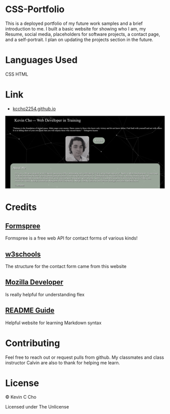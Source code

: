 # CSS-Portfolio
This is a deployed portfolio of my future work samples and a brief introduction to me. I built a basic website for showing who I am, my Resume, social media, placeholders for software projects, a contact page, and a self-portrait. I plan on updating the projects section in the future.

# Languages Used
CSS
HTML

# Link
* [kccho2254.github.io](kccho2254.github.io)


![screenshot](./Assets/images/screenshot.png)

# Credits
## [Formspree](https://formspree.io/)

Formspree is a free web API for contact forms of various kinds!
## [w3schools](https://www.w3schools.com/html/html_forms.asp)

The structure for the contact form came from this website

## [Mozilla Developer](https://developer.mozilla.org/en-US/)

Is really helpful for understanding flex

## [README Guide](https://github.com/adam-p/markdown-here/wiki/Markdown-Cheatsheet#lines)

Helpful website for learning Markdown syntax


# Contributing
Feel free to reach out or request pulls from github. My classmates and class instructor Calvin are also to thank for helping me learn.

# License
© Kevin C Cho

Licensed under The Unlicense
